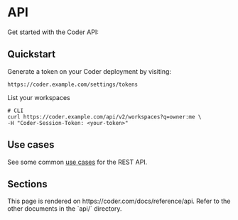 # API

Get started with the Coder API:

## Quickstart

Generate a token on your Coder deployment by visiting:

````shell
https://coder.example.com/settings/tokens
````

List your workspaces

````shell
# CLI
curl https://coder.example.com/api/v2/workspaces?q=owner:me \
-H "Coder-Session-Token: <your-token>"
````

## Use cases

See some common [use cases](../../reference/index.md#use-cases) for the REST API.

## Sections

<children>
  This page is rendered on https://coder.com/docs/reference/api. Refer to the other documents in the `api/` directory.
</children>
